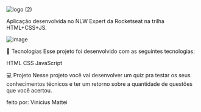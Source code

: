 
![logo (2)](https://github.com/ViniMattei/nlw-expert-rocketseat/assets/146492170/9ee48120-ff5d-4861-90f3-c9974219b1e0)

Aplicação desenvolvida no NLW Expert da Rocketseat na trilha HTML+CSS+JS.

![image](https://github.com/ViniMattei/nlw-expert-rocketseat/assets/146492170/1ca5600d-1f48-47b2-bc4b-ebe7d1f07117)

🚀 Tecnologias
Esse projeto foi desenvolvido com as seguintes tecnologias:

HTML
CSS
JavaScript

💻 Projeto
Nesse projeto você vai desenvolver um quiz pra testar os seus conhecimentos técnicos e ter um retorno sobre a quantidade de questões que você acertou.

feito por:
Vinicius Mattei
